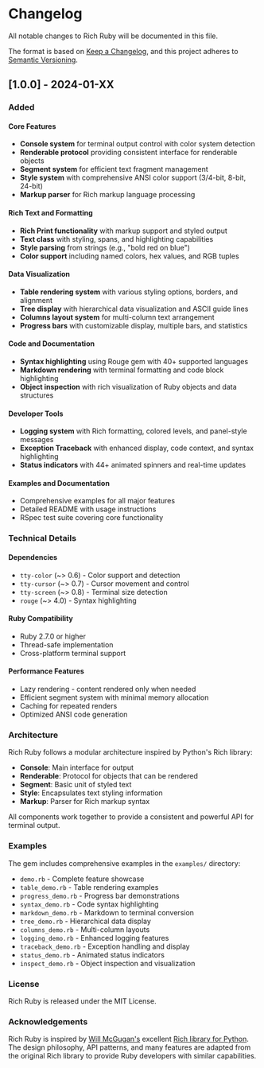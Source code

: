 # Changelog

All notable changes to Rich Ruby will be documented in this file.

The format is based on [Keep a Changelog](https://keepachangelog.com/en/1.0.0/),
and this project adheres to [Semantic Versioning](https://semver.org/spec/v2.0.0.html).

## [1.0.0] - 2024-01-XX

### Added

#### Core Features
- **Console system** for terminal output control with color system detection
- **Renderable protocol** providing consistent interface for renderable objects
- **Segment system** for efficient text fragment management
- **Style system** with comprehensive ANSI color support (3/4-bit, 8-bit, 24-bit)
- **Markup parser** for Rich markup language processing

#### Rich Text and Formatting
- **Rich Print functionality** with markup support and styled output
- **Text class** with styling, spans, and highlighting capabilities
- **Style parsing** from strings (e.g., "bold red on blue")
- **Color support** including named colors, hex values, and RGB tuples

#### Data Visualization
- **Table rendering system** with various styling options, borders, and alignment
- **Tree display** with hierarchical data visualization and ASCII guide lines
- **Columns layout system** for multi-column text arrangement
- **Progress bars** with customizable display, multiple bars, and statistics

#### Code and Documentation
- **Syntax highlighting** using Rouge gem with 40+ supported languages
- **Markdown rendering** with terminal formatting and code block highlighting
- **Object inspection** with rich visualization of Ruby objects and data structures

#### Developer Tools
- **Logging system** with Rich formatting, colored levels, and panel-style messages
- **Exception Traceback** with enhanced display, code context, and syntax highlighting
- **Status indicators** with 44+ animated spinners and real-time updates

#### Examples and Documentation
- Comprehensive examples for all major features
- Detailed README with usage instructions
- RSpec test suite covering core functionality

### Technical Details

#### Dependencies
- `tty-color` (~> 0.6) - Color support and detection
- `tty-cursor` (~> 0.7) - Cursor movement and control
- `tty-screen` (~> 0.8) - Terminal size detection
- `rouge` (~> 4.0) - Syntax highlighting

#### Ruby Compatibility
- Ruby 2.7.0 or higher
- Thread-safe implementation
- Cross-platform terminal support

#### Performance Features
- Lazy rendering - content rendered only when needed
- Efficient segment system with minimal memory allocation
- Caching for repeated renders
- Optimized ANSI code generation

### Architecture

Rich Ruby follows a modular architecture inspired by Python's Rich library:

- **Console**: Main interface for output
- **Renderable**: Protocol for objects that can be rendered
- **Segment**: Basic unit of styled text
- **Style**: Encapsulates text styling information
- **Markup**: Parser for Rich markup syntax

All components work together to provide a consistent and powerful API for terminal output.

### Examples

The gem includes comprehensive examples in the `examples/` directory:

- `demo.rb` - Complete feature showcase
- `table_demo.rb` - Table rendering examples
- `progress_demo.rb` - Progress bar demonstrations
- `syntax_demo.rb` - Code syntax highlighting
- `markdown_demo.rb` - Markdown to terminal conversion
- `tree_demo.rb` - Hierarchical data display
- `columns_demo.rb` - Multi-column layouts
- `logging_demo.rb` - Enhanced logging features
- `traceback_demo.rb` - Exception handling and display
- `status_demo.rb` - Animated status indicators
- `inspect_demo.rb` - Object inspection and visualization

### License

Rich Ruby is released under the MIT License.

### Acknowledgements

Rich Ruby is inspired by [Will McGugan's](https://github.com/willmcgugan) excellent [Rich library for Python](https://github.com/Textualize/rich). The design philosophy, API patterns, and many features are adapted from the original Rich library to provide Ruby developers with similar capabilities.